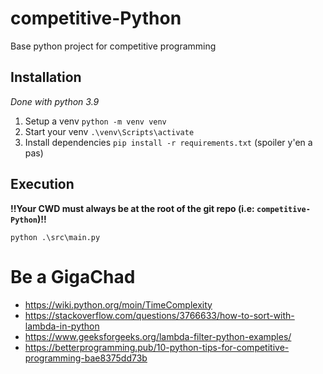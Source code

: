 # competitive-Python
Base python project for competitive programming


## Installation

*Done with python 3.9*

1. Setup a venv `python -m venv venv`
2. Start your venv `.\venv\Scripts\activate`
3. Install dependencies `pip install -r requirements.txt` (spoiler y'en a pas)


## Execution

**!!Your CWD must always be at the root of the git repo (i.e: `competitive-Python`)!!**

`python .\src\main.py`

# Be a GigaChad

- https://wiki.python.org/moin/TimeComplexity
- https://stackoverflow.com/questions/3766633/how-to-sort-with-lambda-in-python
- https://www.geeksforgeeks.org/lambda-filter-python-examples/
- https://betterprogramming.pub/10-python-tips-for-competitive-programming-bae8375dd73b
